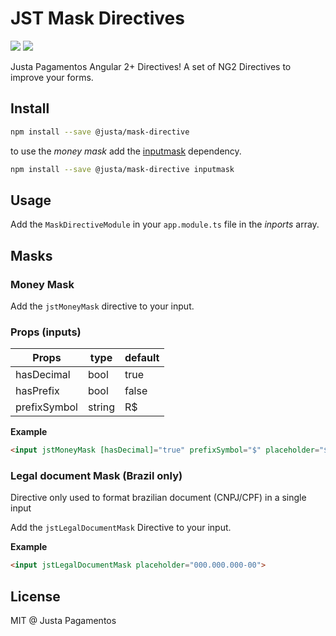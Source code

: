 # JST Mask Directives

![](https://img.shields.io/bundlephobia/minzip/@justa/mask-directive.svg?style=flat-square) ![](https://img.shields.io/bundlephobia/min/@justa/mask-directive.svg?style=flat-square)

Justa Pagamentos Angular 2+ Directives! A set of NG2 Directives to improve your forms.

## Install

```bash
npm install --save @justa/mask-directive
```

to use the _money mask_ add the [inputmask](https://www.npmjs.com/package/inputmask) dependency.

```bash
npm install --save @justa/mask-directive inputmask
```

## Usage

Add the `MaskDirectiveModule` in your `app.module.ts` file in the _inports_ array.

## Masks

### Money Mask

Add the `jstMoneyMask` directive to your input.

### Props (inputs)

| Props | type | default |
|-------|------|---------|
| hasDecimal | bool | true |
| hasPrefix | bool | false |
| prefixSymbol | string | R$ |

**Example**

```html
<input jstMoneyMask [hasDecimal]="true" prefixSymbol="$" placeholder="$0.00">
```

### Legal document Mask (Brazil only)

Directive only used to format brazilian document (CNPJ/CPF) in a single input

Add the `jstLegalDocumentMask` Directive to your input.

**Example**

```html
<input jstLegalDocumentMask placeholder="000.000.000-00">
```

## License

MIT @ Justa Pagamentos
